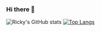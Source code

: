 ### Hi there 👋
![Ricky's GitHub stats](https://github-readme-stats.vercel.app/api?username=TuJinSAMA&count_private=true&show_icons=true&theme=dracula)
[![Top Langs](https://github-readme-stats.vercel.app/api/top-langs/?username=TuJinSAMA&layout=compact)](https://github.com/anuraghazra/github-readme-stats)
<!--
**TuJinSAMA/TuJinSAMA** is a ✨ _special_ ✨ repository because its `README.md` (this file) appears on your GitHub profile.

Here are some ideas to get you started:

- 🔭 I’m currently working on ...
- 🌱 I’m currently learning ...
- 👯 I’m looking to collaborate on ...
- 🤔 I’m looking for help with ...
- 💬 Ask me about ...
- 📫 How to reach me: ...
- 😄 Pronouns: ...
- ⚡ Fun fact: ...
-->
